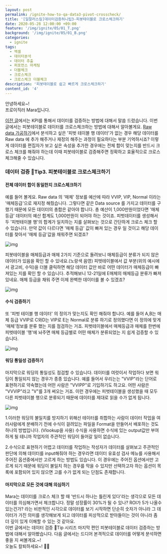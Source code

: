 ```yaml
---
layout: post
permalink: /ignite-how-to-qa-data3-pivot-crosscheck/
title: '[일잘러스킬]데이터검증허니팁3-피봇테이블로 크로스체크하기'
date: 2020-05-28 12:00:00 +09:00
feature: '/img/ignite/05/01_T.png'
background: '/img/ignite/05/01_B.png'
categories:
  - ignite
tags:
  - 엑셀
  - 데이터분석
  - 데이터 추출
  - 퍼포먼스 마케팅
  - 더블체크
  - 크로스체크
  - 크로스체크 더블체크
description: '피봇테이블로 쉽고 빠르게 크로스체크하기'
content_id: '4'
---
```


안녕하세요~!<br>
프로이직러 Mara입니다.

[이전 글](https://mara.kim/ignite-how-to-qa-data2/)에서는 KPI를 통해서 데이터를 검증하는 방법에 대해서 말씀 드렸습니다. 이번 글에서는 피봇테이블로 데이터를 크로스체크하는 방법에 대해서 알아볼게요. [Raw data 가공하기](https://mara.kim/ignite-how-to-export-rawdata/)에서 분석하고 싶은 '피벗 테이블 행 데이터'가 없는 경우 해당 데이터를 Raw data 에 추가 해주거나 재정의 해주는 과정이 필요하다는 부분 기억하시죠? 이렇게 데이터를 편집자가 보고 싶은 속성을 추가한 경우에는 전체 합이 맞는지를 반드시 크로스 체크를 해줘야 하는데 이때 피봇테이블로 검증해주면 정확하고 효율적으로 크로스체크해줄 수 있습니다.  

### 데이터 검증 🍯Tip3. 피봇테이블로 크로스체크하기

#### 전체 데이터 합이 동일한지 크로스체크하기

예를 들어 볼게요. Raw data 의 '매체' 정보를 예산에 따라 VVIP, VIP, Normal 이라는 '매체등급'으로 재지정 해줬습니다. 그렇다면 같은 Data source 를 가지고 데이터를 구했기 때문에 모든 데이터의 총합은 같아야 합니다. 총 예산이 1,000만원이었다면 '매체등급' 데이터의 예산 합계도 1,000만원이 되어야 하는 것이죠. 피벗데이터를 생성해서 두 '피벗테이블 행'의 합계가 일치하는 지를 살펴보는 것으로 간단하게 크로스 체크 할 수 있습니다. 만약 값이 다르다면 '매체 등급' 값이 빠져 있는 경우 일 것이고 해당 데이터를 찾아서 '매체 등급'값을 채워주면 되겠죠?

![img](https://k.kakaocdn.net/dn/eHQ93k/btqALQCD2fe/FZoXuUUfywkTWT7sgtxUG1/img.png)

피봇테이블을 매체등급과 매체 2가지 기준으로 돌려보니 매체등급이 분류가 되지 않은 데이터가 있음을 확인 할 수 있네요.(노랑색 음영) 피벗테이블에서 값 부분(위의 예시에서 광고비, 수익)을 더블 클릭하면 해당 데이터 값만 바로 어떤 데이터가 매체등급이 빠져있는 지를 확인 할 수 있습니다. 추적해보니 12-21일에 E매체의 매체등급 분류가 빠져있네요. 매체 등급을 채워 주면 이제 완벽한 데이터를 볼 수 있겠죠?

![img](https://k.kakaocdn.net/dn/G7c9K/btqALQijLX9/2EWMyt3WUqba3apORjoUD1/img.png)

#### 수식 검증하기

또 '피벗 테이블 행 데이터' 의 정의가 맞는지도 확인 해줘야 합니다. 예를 들어 A,B는 매체 등급 VVIP로 C와D는 VIP로 E는 Normal로 분류 하기로 정의했다면 이 정의에 맞게 '매체'정보를 분류 했는 지를 점검하는 거죠. 피벗테이블에서 매체등급과 매체를 한번에 피벗테이블 '행'에 놔주면 매체 등급별로 어떤 매체가 분류되었는 지 쉽게 검증할 수 있습니다.

![img](https://k.kakaocdn.net/dn/bBLtMC/btqAK4g8qmG/JfRdg37Iynd2sCPRk9t2fk/img.png)

#### 워딩 통일성 검증하기

마지막으로 워딩의 통일성도 점검할 수 있습니다. 데이터를 여럿이서 작업하다 보면 워딩이 통일되지 않는 경우가 종종 있습니다. 예를 들어서 우리는는 "VVIP"라는 단어로 표현하기로 약속했는데 어떤 사람은 "VVIPP"로 기입하기도 하고요. 어떤 사람은 "VVVIP"라고 "V"를 3개 써오는 거죠. 이런 경우에는 피벗테이블을 생성했을 때 모두 다른 피벗테이블 행으로 분류되기 때문에 데이터를 제대로 읽을 수가 없게 됩니다.

![img](https://k.kakaocdn.net/dn/buRSG6/btqAM4GYBX4/trwErIYLxd4aAmdiWrVKXk/img.png)

1.이러한 워딩의 불일치를 방지하기 위해선 테이터를 취합하는 사람이 데이터 작업을 여러사람에게 분배하기 전에 수식이 걸려있는 파일을 Format을 만들어서 배포하는 것도 하나의 방법입니다. (Vlookup을 사용) 수식을 사용하면 수식에 있는 output값만 부여하게 될 테니까 작업자의 주관적인 워딩이 들어갈 일이 없습니다.

2.수식으로 표현하기 어렵고 데이터를 작업하는 작성자가 데이터를 살펴보고 주관적인 판단에 의해 데이터를 input해줘야 하는 경우라면 데이터 유효성 검사 메뉴를 사용해서 주어진 옵션중에서만 고르게 하는 방법도 있습니다. 이 경우에는 주어진 옵션에서만 고르게 되기 때문에 워딩이 불일치 하는 경우를 막을 수 있지만 선택하고자 하는 옵션이 목록에 포함되어 있지 않으면 고를 수가 없게 되는 단점도 존재합니다.  

#### 마지막으로 모든 것에 대해 의심하기

Mara는 데이터를 크로스 체크 할 때 '반드시 하나는 틀린게 있다'라는 생각으로 모든 데이터를 의심해가면서 체크합니다. 정말 성장률이 30%가 될 수 있나? ROI가 5가 나올수 있는건가? 라는 비판적인 시각으로 데이터를 보기 시작하면 단순히 숫자가 아니라 그 데이터가 가진 의미를 생각해보게 되고 데이터를 피상적으로 받아들이는 것이 아니라 좀 더 깊이 있게 이해할 수 있는 것 같아요.<br>이번 글에서는 데이터 검증 🍯Tip 시리즈 마지막 편인 피봇테이블로 데이터 검증하는 방법에 대해서 알아봤습니다. 다음 글에서는 드디어 본격적으로 데이터를 어떻게 분석하면 좋을 지 써볼게요.~! <br>
오늘도 칼퇴하세요~! 🙋‍♀️  
